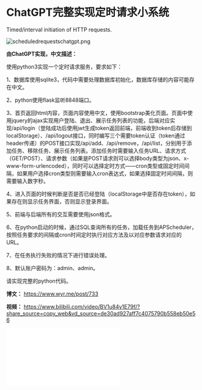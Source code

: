 # ChatGPT完整实现定时请求小系统

Timed/interval initiation of HTTP requests.

![scheduledrequestschatgpt.png](https://cdn.wyr.me/post-files/2023-02-28/1677595282482/scheduled-requests-chatgpt.png)

**由ChatGPT实现，中文描述：**

使用python3实现一个定时请求服务，要求如下：

1、数据库使用sqlite3，代码中需要处理数据库初始化，数据库存储的内容可能存在中文。

2、python使用flask监听8848端口。

3、首页返回html内容，页面内容使用中文，使用bootstrap美化页面。页面中使用jquery的ajax实现用户登陆、退出、展示任务列表的功能，后端对应实现/api/login（登陆成功后使用jwt生成token返回前端，前端收到token后存储到localStorage）、/api/logout接口，同时编写三个需要token认证（token通过header传递）的POST接口实现/api/add、/api/remove，/api/list，分别用于添加任务、移除任务、展示任务列表。添加任务时需要输入任务URL、请求方式（GET/POST）、请求参数（如果是POST请求则可以选择body类型为json、x-www-form-urlencoded），同时可以选择定时方式——cron类型或固定时间间隔，如果用户选择cron类型则需要输入cron表达式，如果选择固定时间间隔，则需要输入数字秒。

4、进入页面的时候判断是否是否已经登陆（localStorage中是否存在token），如果存在则显示任务界面，否则显示登录界面。

5、前端与后端所有的交互需要使用json格式。

6、在python启动的时候，通过SQL查询所有的任务，加载任务到APScheduler，按照任务要求的间隔或cron时间定时执行对应方法及以对应参数请求对应的URL。

7、在任务执行失败的情况下进行错误处理。

8、默认账户密码为：admin、admin。

请实现完整的python代码。

**博文：** <https://www.wyr.me/post/733>

**视频：** <https://www.bilibili.com/video/BV1u84y1E79f/?share_source=copy_web&vd_source=de30ad927aff7c4075790b558eb50e56>

<iframe src="//player.bilibili.com/player.html?aid=610130846&bvid=BV1u84y1E79f&cid=1031780759&page=1" scrolling="no" border="0" frameborder="no" framespacing="0" allowfullscreen="true"> </iframe>
